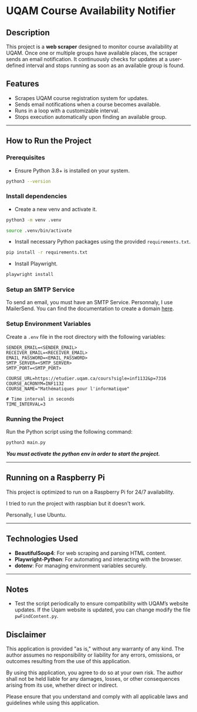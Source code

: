 # UQAM Course Availability Notifier

## Description
This project is a **web scraper** designed to monitor course availability at UQAM. Once one or multiple groups have available places, the scraper sends an email notification. It continuously checks for updates at a user-defined interval and stops running as soon as an available group is found.

## Features
- Scrapes UQAM course registration system for updates.
- Sends email notifications when a course becomes available.
- Runs in a loop with a customizable interval.
- Stops execution automatically upon finding an available group.

---

## How to Run the Project

### Prerequisites
- Ensure Python 3.8+ is installed on your system.
```bash
python3 --version
```

### Install dependencies
- Create a new venv and activate it.

```bash
python3 -m venv .venv
```
```bash
source .venv/bin/activate
```

- Install necessary Python packages using the provided `requirements.txt`.

```bash
pip install -r requirements.txt
```
- Install Playwright.
```bash
playwright install
```
### Setup an SMTP Service
To send an email, you must have an SMTP Service. Personnaly, I use MailerSend. You can find the documentation to create a domain [here](https://www.mailersend.com/help/smtp-relay?_gl=1*1q3jnvu*_up*MQ..*_gs*MQ..&gclid=CjwKCAiApY-7BhBjEiwAQMrrERvb2CLHLKRnY1fGzWjj1rFuYJM0o9FWyKP01Bbdl7ghr9xEg2mx6xoCotIQAvD_BwE).

### Setup Environment Variables
Create a `.env` file in the root directory with the following variables:

```
SENDER_EMAIL=<SENDER_EMAIL>
RECEIVER_EMAIL=<RECEIVER_EMAIL>
EMAIL_PASSWORD=<EMAIL_PASSWORD>
SMTP_SERVER=<SMTP_SERVER>
SMTP_PORT=<SMTP_PORT>

COURSE_URL=https://etudier.uqam.ca/cours?sigle=inf1132&p=7316
COURSE_ACRONYM=INF1132
COURSE_NAME="Mathématiques pour l'informatique"

# Time interval in seconds
TIME_INTERVAL=3
```

### Running the Project
Run the Python script using the following command:

```bash
python3 main.py
```
***You must activate the python env in order to start the project.***

---

## Running on a Raspberry Pi

This project is optimized to run on a Raspberry Pi for 24/7 availability.

I tried to run the project with raspbian but it doesn't work. 

Personally, I use Ubuntu.

---

## Technologies Used
- **BeautifulSoup4**: For web scraping and parsing HTML content.
- **Playwright-Python**: For automating and interacting with the browser.
- **dotenv**: For managing environment variables securely.

---

## Notes
- Test the script periodically to ensure compatibility with UQAM’s website updates. If the Uqam website is updated, you can change modify the file `pwFindContent.py`.

## Disclaimer

This application is provided "as is," without any warranty of any kind. The author assumes no responsibility or liability for any errors, omissions, or outcomes resulting from the use of this application. 

By using this application, you agree to do so at your own risk. The author shall not be held liable for any damages, losses, or other consequences arising from its use, whether direct or indirect.

Please ensure that you understand and comply with all applicable laws and guidelines while using this application.
